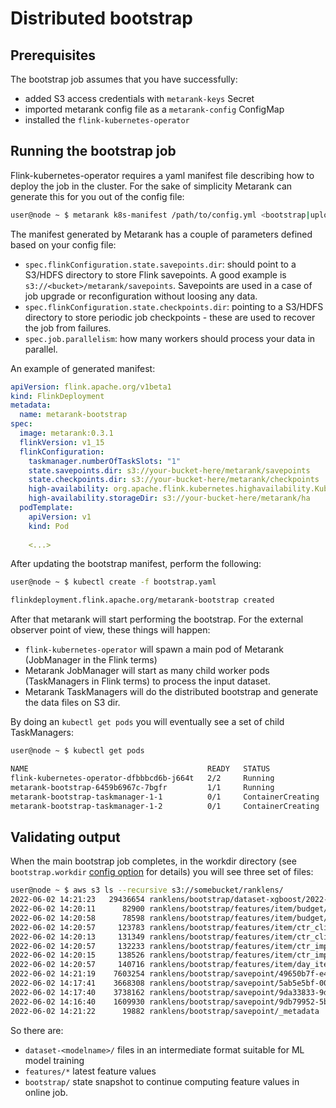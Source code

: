 # Distributed bootstrap

## Prerequisites

The bootstrap job assumes that you have successfully:
* added S3 access credentials with `metarank-keys` Secret
* imported metarank config file as a `metarank-config` ConfigMap
* installed the `flink-kubernetes-operator`

## Running the bootstrap job

Flink-kubernetes-operator requires a yaml manifest file describing how to deploy the job in the cluster.
For the sake of simplicity Metarank can generate this for you out of the config file:
```bash
user@node ~ $ metarank k8s-manifest /path/to/config.yml <bootstrap|upload|update> > bootstrap.yml
```

The manifest generated by Metarank has a couple of parameters defined based on your config file:
* `spec.flinkConfiguration.state.savepoints.dir`: should point to a S3/HDFS directory to store Flink savepoints.
  A good example is `s3://<bucket>/metarank/savepoints`. Savepoints are used in a case of job upgrade or reconfiguration
  without loosing any data.
* `spec.flinkConfiguration.state.checkpoints.dir`: pointing to a S3/HDFS directory to store periodic job checkpoints - these
  are used to recover the job from failures.
* `spec.job.parallelism`: how many workers should process your data in parallel.

An example of generated manifest:
```yaml
apiVersion: flink.apache.org/v1beta1
kind: FlinkDeployment
metadata:
  name: metarank-bootstrap
spec:
  image: metarank:0.3.1
  flinkVersion: v1_15
  flinkConfiguration:
    taskmanager.numberOfTaskSlots: "1"
    state.savepoints.dir: s3://your-bucket-here/metarank/savepoints
    state.checkpoints.dir: s3://your-bucket-here/metarank/checkpoints
    high-availability: org.apache.flink.kubernetes.highavailability.KubernetesHaServicesFactory
    high-availability.storageDir: s3://your-bucket-here/metarank/ha
  podTemplate:
    apiVersion: v1
    kind: Pod
    
    <...>
```

After updating the bootstrap manifest, perform the following:
```bash
user@node ~ $ kubectl create -f bootstrap.yaml

flinkdeployment.flink.apache.org/metarank-bootstrap created
```

After that metarank will start performing the bootstrap. For the external observer point of view, these things will happen:
* `flink-kubernetes-operator` will spawn a main pod of Metarank (JobManager in the Flink terms)
* Metarank JobManager will start as many child worker pods (TaskManagers in Flink terms) to process the input dataset.
* Metarank TaskManagers will do the distributed bootstrap and generate the data files on S3 dir.

By doing an `kubectl get pods` you will eventually see a set of child TaskManagers:
```bash
user@node ~ $ kubectl get pods

NAME                                        READY   STATUS              RESTARTS       AGE
flink-kubernetes-operator-dfbbbcd6b-j664t   2/2     Running             0              20h
metarank-bootstrap-6459b6967c-7bgfr         1/1     Running             0              96s
metarank-bootstrap-taskmanager-1-1          0/1     ContainerCreating   0              2s
metarank-bootstrap-taskmanager-1-2          0/1     ContainerCreating   0              2s
```

## Validating output 

When the main bootstrap job completes, in the workdir directory (see `bootstrap.workdir` [config
option](../../sample-config.yml) for details) you will see three set of files:
```bash
user@node ~ $ aws s3 ls --recursive s3://somebucket/ranklens/
2022-06-02 14:21:23   29436654 ranklens/bootstrap/dataset-xgboost/2022-06-02--12/dataset-77996949-cd54-4966-891c-f32f6df05176-0.json
2022-06-02 14:20:11      82900 ranklens/bootstrap/features/item/budget/values-5864ad13-c458-4c10-ba10-e7de8b108ff3-0.pb
2022-06-02 14:20:58      78598 ranklens/bootstrap/features/item/budget/values-5d383114-8312-47ac-b0a2-c28ae5fd8613-0.pb
2022-06-02 14:20:57     123783 ranklens/bootstrap/features/item/ctr_click/values-35ac4731-297a-4f0f-babd-f38a7003bf05-0.pb
2022-06-02 14:20:13     131349 ranklens/bootstrap/features/item/ctr_click/values-d5d5c11c-f6af-4027-9d7f-135ccba8a0f6-0.pb
2022-06-02 14:20:57     132233 ranklens/bootstrap/features/item/ctr_impression/values-21ca1bac-9345-4031-ace8-234c33c4e244-0.pb
2022-06-02 14:20:15     138526 ranklens/bootstrap/features/item/ctr_impression/values-b863b961-683e-4c2d-b6e4-8653216db2fa-0.pb
2022-06-02 14:20:57     140716 ranklens/bootstrap/features/item/day_item_click_count/values-68626500-9223-4ed7-bdd7-6aeb06cca762-0.pb
2022-06-02 14:21:19    7603254 ranklens/bootstrap/savepoint/49650b7f-e495-4f37-a1ed-d94cdc02a14f
2022-06-02 14:17:41    3668308 ranklens/bootstrap/savepoint/5ab5e5bf-00bd-47ca-9ff3-1b1c7db6bc2f
2022-06-02 14:17:40    3738162 ranklens/bootstrap/savepoint/9da33833-9d9e-4eed-b5f3-de6e19639ab6
2022-06-02 14:16:40    1609930 ranklens/bootstrap/savepoint/9db79952-5bc2-45b1-b744-2956207747a7
2022-06-02 14:21:22      19882 ranklens/bootstrap/savepoint/_metadata
```

So there are:
* `dataset-<modelname>/` files in an intermediate format suitable for ML model training
* `features/*` latest feature values
* `bootstrap/` state snapshot to continue computing feature values in online job.